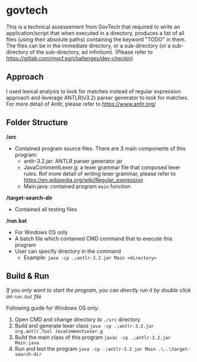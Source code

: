 # govtech
This is a technical assessement from GovTech that required to write an application/script that when executed in a directory, produces a list of all files (using their absolute paths) containing the keyword "TODO" in them. The files can be in the immediate directory, or a sub-directory (or a sub-directory of the sub-directory, ad infinitum). (Please refer to https://gitlab.com/mycf.sg/challenges/dev-checkin)

## Approach
I used lexical analysis to look for matches instead of regular expression approach and leverage ANTLR(v3.2) parser generator to look for matches. For more detail of Antlr, please refer to https://www.antlr.org/

## Folder Structure
**/src**
 - Contained program source files. There are 3 main components of this program:
   - antlr-3.2.jar: ANTLR parser generator jar
   - JavaCommentLexer.g: a lexer grammar file that composed lexer rules. Rof more detail of writing lexer grammar, please refer to https://en.wikipedia.org/wiki/Regular_expression
   - Main.java: contained program `main` function

**/target-search-dir**
 - Contained all testing files

**/run.bat**
 - For Windows OS only
 - A batch file which contained CMD command that to execute this program
 - User can specify directory in the command
   - Example: `java -cp .;antlr-3.2.jar Main <directory>`

## Build & Run
*If you only want to start the program, you can directly run it by double click on `run.bat` file*

Following guide for Windows OS only:
1. Open CMD and change directory to `./src` directory
2. Build and generate lexer class `java -cp .;antlr-3.2.jar org.antlr.Tool JavaCommentLexer.g`
3. Build the main class of this program `javac -cp .;antlr-3.2.jar Main.java`
4. Run and test the program `java -cp .;antlr-3.2.jar Main .\..\target-search-dir`
